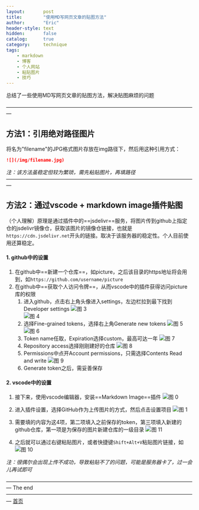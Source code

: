 ```yaml
---
layout:       post
title:        "使用MD写网页文章的贴图方法"
author:       "Eric"
header-style: text
hidden:       false
catalog:      true
category:     technique
tags:
    - markdown
    - 博客
    - 个人网站
    - 粘贴图片
    - 技巧
---
```

总结了一些使用MD写网页文章的贴图方法，解决贴图麻烦的问题

—————————————————————————————————————


## 方法1：引用绝对路径图片

将名为"filename"的JPG格式图片存放在img路径下，然后用这种引用方式：
```markdown
![](/img/filename.jpg)
```

*注：该方法虽稳定但较为繁琐，需先粘贴图片，再填路径*
—————————————————————————————————————

## 方法2：通过vscode + markdown image插件贴图

（个人理解）原理是通过插件中的==jsdelivr==服务，将图片传到github上指定仓的jsdelivr镜像仓，获取该图片的镜像仓链接，也就是`https://cdn.jsdelivr.net`开头的链接。取决于该服务器的稳定性。个人目前使用还算稳定。


#### 1. github中的设置

1. 在github中==新建一个仓库==，如picture，之后该目录的https地址将会用到，如`https://github.com/username/picture`
2. 在github中==获取个人访问令牌==，从而vscode中的插件获得访问picture库的权限
      1) 进入github，点击右上角头像进入settings，左边栏拉到最下找到Developer settings
            ![图 3](https://cdn.jsdelivr.net/gh/skycity11/picture@master/pic/b1ea5b8107a746a50438f1fe527827fad7039aa40c31cb7ef8a9264fc316c2b3.png)  
            ![图 4](https://cdn.jsdelivr.net/gh/skycity11/picture@master/pic/d34c0bb254c3ccb986f4f3402afed09cf6e34bd71e52f6eca7ac8ce879e161ca.png)
      2) 选择Fine-grained tokens，选择右上角Generate new tokens
            ![图 5](https://cdn.jsdelivr.net/gh/skycity11/picture@master/pic/7ae41e7cf61b37813dcada6c27d13b38b8fcceac88cf4fbf48176c10d35ebfa7.png)
            ![图 6](https://cdn.jsdelivr.net/gh/skycity11/picture@master/pic/34982037a206d435f197a121cf40674f97e6381b37084828f595bbfc9476ad80.png)  
      3) Token name任取，Expiration选择custom，最高可达一年
            ![图 7](https://cdn.jsdelivr.net/gh/skycity11/picture@master/pic/03808cbdc18b6b3d0b5aab4b13ea4d8c571cb01536378ebb89d1f8365e875154.png)  
      4) Repository access选择刚刚建好的仓库
            ![图 8](https://cdn.jsdelivr.net/gh/skycity11/picture@master/pic/e49f078b61f4b9701c38530f573c968a1136d083764973179fe09f8b8a1416ec.png)  
      5) Permissions中点开Account permissions，只需选择Contents Read and write
            ![图 9](https://cdn.jsdelivr.net/gh/skycity11/picture@master/pic/84cc60d7dc82ff14eaa01ec40282641dd986303dfad72eafaf06666c21a824ea.png) 
      6) Generate token之后，需妥善保存 

#### 2. vscode中的设置

1. 接下来，使用vscode编辑器，安装==Markdown Image==插件
![图 0](https://cdn.jsdelivr.net/gh/skycity11/picture@master/pic/07319afbc7e7c4c6a7532298750e914a01f5452116c27608e2f96712e570841a.png)  

2. 进入插件设置，选择GitHub作为上传图片的方式，然后点击设置项目
![图 1](https://cdn.jsdelivr.net/gh/skycity11/picture@master/pic/bc0b9fa62a4bc16dd306b772637933b91e55c7746a875215795743aa5654ae5b.png) 

3. 需要填的内容为这4项，第二项填入之前保存的token，第三项填入新建的github仓库，第一项是为保存的图片新建仓库的一级目录
![图 11](https://cdn.jsdelivr.net/gh/skycity11/picture@master/pic/6da92424fb47ff2ff0a34ce0b32f209a69300acae1353f139362b4c8c9c5c52f.png)  

4. 之后就可以通过右键粘贴图片，或者快捷键`Shift+Alt+V`粘贴图片链接，如
![图 10](https://cdn.jsdelivr.net/gh/skycity11/picture@master/pic/1add83bb73a1946b6473d5d0c8e7d08836b1310406bf74bbaf092ccfc76639b0.png)  

*注：很偶尔会出现上传不成功，导致粘贴不了的问题，可能是服务器卡了，过一会儿再试即可*

—————————————————————————————————————
The end
—————————————————————————————————————
[首页](https://blog.skycity11.xyz)